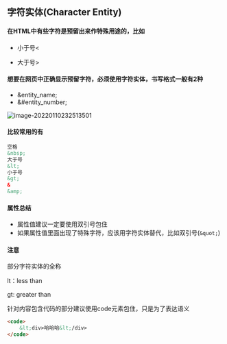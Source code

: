 ## 字符实体(Character Entity)

#### 在HTML中有些字符是预留出来作特殊用途的，比如

* 小于号<

* 大于号>

#### 想要在网页中正确显示预留字符，必须使用字符实体，书写格式一般有2种

* &entity_name;
* &#entity_number;

![image-20220110232513501](/Users/guo/Notes/HTML/HTML5+CSS3/images/03_字符实体_01.png)

#### 比较常用的有

```html
空格
&nbsp;
大于号
&lt;
小于号
&gt;
&
&amp;
```

#### 属性总结

* 属性值建议一定要使用双引号包住
* 如果属性值里面出现了特殊字符，应该用字符实体替代，比如双引号(`&quot;`)

#### 注意

部分字符实体的全称

lt：less than

gt: greater than

针对内容包含代码的部分建议使用code元素包住，只是为了表达语义

```html
<code>
    &lt;div>哈哈哈&lt;/div>
</code>
```


